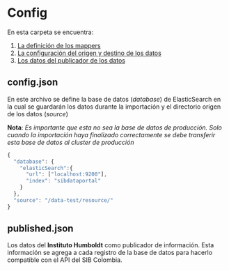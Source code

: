 # Config

En esta carpeta se encuentra:
1. [La definición de los mappers](mappers/README.md)
2. [La configuración del origen y destino de los datos](config.json)
3. [Los datos del publicador de los datos](publisher.json)

## config.json
En este archivo se define la base de datos (_database_) de ElasticSearch en la cual se guardarán los datos durante la importación
 y el directorio origen de los datos (_source_)

**Nota**: _Es importante que esta no sea la base de datos de producción. Solo cuando la importación haya finalizado correctamente
se debe transferir esta base de datos al cluster de producción_

``` js
{
  "database": {
    "elasticSearch":{
      "url": ["localhost:9200"],
      "index": "sibdataportal"
    }
  },
  "source": "/data-test/resource/"
}
```

## published.json

Los datos del **Instituto Humboldt** como publicador de información. Esta información se agrega a cada registro de la
base de datos para hacerlo compatible con el API del SIB Colombia.
